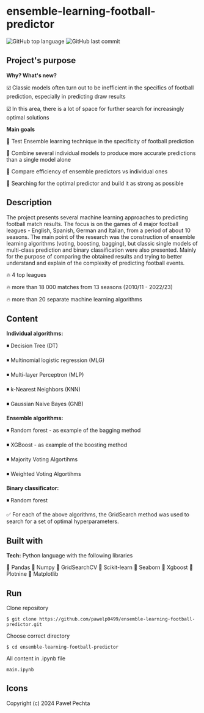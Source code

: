 # ensemble-learning-football-predictor


<img alt="GitHub top language" src="https://img.shields.io/github/languages/top/pawelp0499/ensemble-learning-football-predictor?style=plastic"> <img alt="GitHub last commit" src="https://img.shields.io/github/last-commit/pawelp0499/ensemble-learning-football-predictor?style=plastic">




## Project's purpose
**Why? What's new?**

☑️ Classic models often turn out to be inefficient in the specifics of football prediction, especially in predicting draw results

☑️ In this area, there is a lot of space for further search for increasingly optimal solutions


**Main goals**

🎯 Test Ensemble learning technique in the specificity of football prediction

🎯 Combine several individual models to produce more accurate predictions than a single model alone

🎯 Compare efficiency of ensemble predictors vs individual ones

🎯 Searching for the optimal predictor and build it as strong as possible




## Description

The project presents several machine learning approaches to predicting football match results. The focus is on the games of 4 major football leagues - English, Spanish, German and Italian, from a period of about 10 seasons. The main point of the research was the construction of ensemble learning algorithms (voting, boosting, bagging), but classic single models of multi-class prediction and binary classification were also presented. Mainly for the purpose of comparing the obtained results and trying to better understand and explain of the complexity of predicting football events.

🔥 4 top leagues

🔥 more than 18 000 matches from 13 seasons (2010/11 - 2022/23)

🔥 more than 20 separate machine learning algorithms


## Content



**Individual algorithms:**

◾ Decision Tree (DT)

◾ Multinomial logistic regression (MLG)

◾ Multi-layer Perceptron (MLP)

◾ k-Nearest Neighbors (KNN)

◾ Gaussian Naive Bayes (GNB)

**Ensemble algorithms:**

◾ Random forest - as example of the bagging method

◾ XGBoost - as example of the boosting method

◾ Majority Voting Algortihms

◾ Weighted Voting Algortihms

**Binary classificator:**

◾ Random forest


✅ For each of the above algorithms, the GridSearch method was used to search for a set of optimal hyperparameters.



## Built with

**Tech:** Python language with the following libraries

🔧 Pandas 🔧 Numpy 🔧 GridSearchCV 🔧 Scikit-learn 🔧 Seaborn 🔧 Xgboost 🔧 Plotnine 🔧 Matplotlib   



## Run

Clone repository

```
$ git clone https://github.com/pawelp0499/ensemble-learning-football-predictor.git
```

Choose correct directory

```
$ cd ensemble-learning-football-predictor
```

All content in .ipynb file

```
main.ipynb
```

## Icons



Copyright (c) 2024 Paweł Pechta